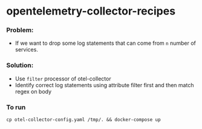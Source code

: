 # opentelemetry-collector-recipes


### Problem:
- If we want to drop some log statements that can come from `n` number of services.

### Solution:
- Use `filter` processor of otel-collector
- Identify correct log statements using attribute filter first and then match regex on body
  
### To run

```
cp otel-collector-config.yaml /tmp/. && docker-compose up
